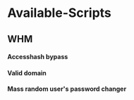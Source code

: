 # Available-Scripts

## WHM
#### Accesshash bypass
#### Valid domain
#### Mass random user's password changer
